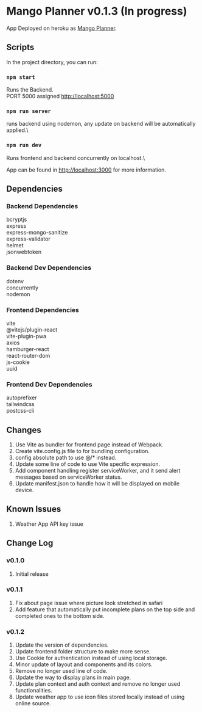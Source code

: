 # Mango Planner v0.1.3 (In progress)

App Deployed on heroku as [Mango Planner](https://mangoplanner.herokuapp.com/).

## Scripts

In the project directory, you can run:

### `npm start`

Runs the Backend.\
PORT 5000 assigned [http://localhost:5000](http://localhost:5000)

### `npm run server`

runs backend using nodemon, any update on backend will be automatically applied.\

### `npm run dev`

Runs frontend and backend concurrently on localhost.\

App can be found in [http://localhost:3000](http://localhost:3000) for more information.

## Dependencies

### Backend Dependencies

bcryptjs\
express\
express-mongo-sanitize\
express-validator\
helmet\
jsonwebtoken

### Backend Dev Dependencies

dotenv\
concurrently\
nodemon

### Frontend Dependencies

vite\
@vitejs/plugin-react\
vite-plugin-pwa\
axios\
hamburger-react\
react-router-dom\
js-cookie\
uuid

### Frontend Dev Dependencies

autoprefixer\
tailwindcss\
postcss-cli

## Changes

1. Use Vite as bundler for frontend page instead of Webpack.
2. Create vite.config.js file to for bundling configuration.
3. config absolute path to use @/\* instead.
4. Update some line of code to use Vite specific expression.
5. Add component handling register serviceWorker, and it send alert messages based on serviceWorker status.
6. Update manifest.json to handle how it will be displayed on mobile device.

## Known Issues

1. Weather App API key issue

## Change Log

### v0.1.0

1. Initial release

### v0.1.1

1. Fix about page issue where picture look stretched in safari
2. Add feature that automatically put incomplete plans on the top side and completed ones to the bottom side.

### v0.1.2

1. Update the version of dependencies.
2. Update frontend folder structure to make more sense.
3. Use Cookie for authentication instead of using local storage.
4. Minor update of layout and components and its colors.
5. Remove no longer used line of code.
6. Update the way to display plans in main page.
7. Update plan context and auth context and remove no longer used functionalities.
8. Update weather app to use icon files stored locally instead of using online source.
